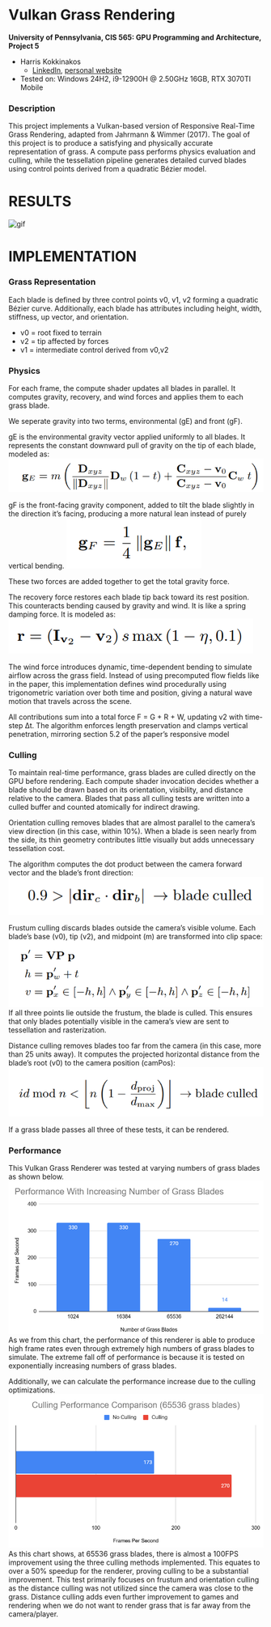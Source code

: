 Vulkan Grass Rendering
==================================

**University of Pennsylvania, CIS 565: GPU Programming and Architecture, Project 5**

* Harris Kokkinakos
  * [LinkedIn](https://www.linkedin.com/in/haralambos-kokkinakos-5311a3210/), [personal website](https://harriskoko.github.io/Harris-Projects/)
* Tested on: Windows 24H2, i9-12900H @ 2.50GHz 16GB, RTX 3070TI Mobile

### Description
This project implements a Vulkan-based version of Responsive Real-Time Grass Rendering, adapted from Jahrmann & Wimmer (2017).
The goal of this project is to produce a satisfying and physically accurate representation of grass.
A compute pass performs physics evaluation and culling, while the tessellation pipeline generates detailed curved blades using control points derived from a quadratic Bézier model.

RESULTS
================
![gif](img/my_grass.gif)

IMPLEMENTATION
================

### Grass Representation
Each blade is defined by three control points v0, v1, v2 forming a quadratic Bézier curve. Additionally, each blade has attributes including height, width, stiffness, up vector, and orientation.
* v0 = root fixed to terrain
* v2 = tip affected by forces
* v1 = intermediate control derived from v0,v2


### Physics
For each frame, the compute shader updates all blades in parallel. It computes gravity, recovery, and wind forces and applies them to each grass blade.

We seperate gravity into two terms, environmental (gE) and front (gF). 

gE is the environmental gravity vector applied uniformly to all blades.
It represents the constant downward pull of gravity on the tip of each blade, modeled as:
![ge](img/ge.png)

gF is the front-facing gravity component, added to tilt the blade slightly in the direction it’s facing, producing a more natural lean instead of purely vertical bending.
![gf](img/gf.png)

These two forces are added together to get the total gravity force.

The recovery force restores each blade tip back toward its rest position. This counteracts bending caused by gravity and wind. It is like a spring damping force. It is modeled as:
![r](img/r.png)

The wind force introduces dynamic, time-dependent bending to simulate airflow across the grass field.
Instead of using precomputed flow fields like in the paper, this implementation defines wind procedurally using trigonometric variation over both time and position, giving a natural wave motion that travels across the scene.

All contributions sum into a total force F = G + R + W, updating v2 with time-step Δt.
The algorithm enforces length preservation and clamps vertical penetration, mirroring section 5.2 of the paper’s responsive model

### Culling
To maintain real-time performance, grass blades are culled directly on the GPU before rendering.
Each compute shader invocation decides whether a blade should be drawn based on its orientation, visibility, and distance relative to the camera.
Blades that pass all culling tests are written into a culled buffer and counted atomically for indirect drawing.

Orientation culling removes blades that are almost parallel to the camera’s view direction (in this case, within 10%).
When a blade is seen nearly from the side, its thin geometry contributes little visually but adds unnecessary tessellation cost.

The algorithm computes the dot product between the camera forward vector and the blade’s front direction:
![ori](img/ori.png)

Frustum culling discards blades outside the camera’s visible volume.
Each blade’s base (v0), tip (v2), and midpoint (m) are transformed into clip space:
![view](img/frustum.png)
If all three points lie outside the frustum, the blade is culled.
This ensures that only blades potentially visible in the camera’s view are sent to tessellation and rasterization.

Distance culling removes blades too far from the camera (in this case, more than 25 units away).
It computes the projected horizontal distance from the blade’s root (v0) to the camera position (camPos):
![dist](img/dist.png)

If a grass blade passes all three of these tests, it can be rendered. 

### Performance

This Vulkan Grass Renderer was tested at varying numbers of grass blades as shown below.
![p1](img/performance.png)
As we from this chart, the performance of this renderer is able to produce high frame rates even through extremely high numbers of grass blades to simulate. The extreme fall off of performance is because it is tested on exponentially increasing numbers of grass blades. 

Additionally, we can calculate the performance increase due to the culling optimizations. 
![p2](img/culling.png)
As this chart shows, at 65536 grass blades, there is almost a 100FPS improvement using the three culling methods implemented. This equates to over a 50% speedup for the renderer, proving culling to be a substantial improvement. This test primarily focuses on frustum and orientation culling as the distance culling was not utilized since the camera was close to the grass. Distance culling adds even further improvement to games and rendering when we do not want to render grass that is far away from the camera/player.


